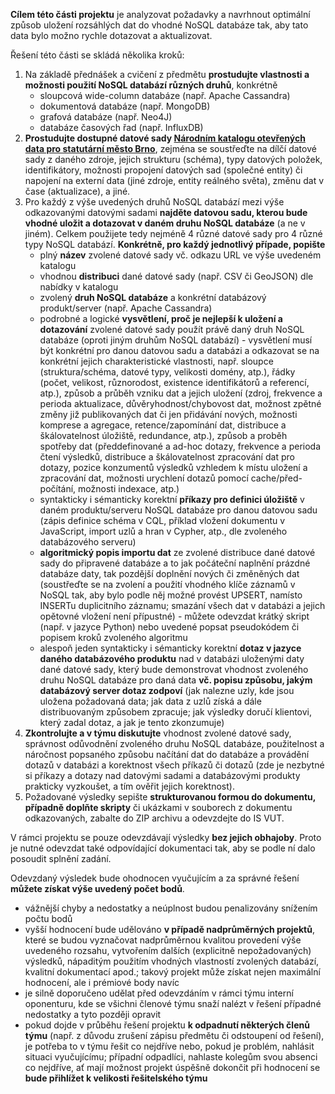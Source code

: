 **Cílem této části projektu** je analyzovat požadavky a navrhnout optimální způsob uložení rozsáhlých dat do vhodné NoSQL databáze tak, aby tato data bylo možno rychle dotazovat a aktualizovat.

Řešení této části se skládá několika kroků:

1. Na základě přednášek a cvičení z předmětu **prostudujte vlastnosti a možnosti použití NoSQL databází různých druhů**, konkrétně
   * sloupcová wide-column databáze (např. Apache Cassandra)
   * dokumentová databáze (např. MongoDB)
   * grafová databáze (např. Neo4J)
   * databáze časových řad (např. InfluxDB)
2. **Prostudujte dostupné datové sady [Národním katalogu otevřených data pro statutární město Brno](https://data.gov.cz/datov%C3%A9-sady?poskytovatel=https%3A%2F%2Frpp-opendata.egon.gov.cz%2Fodrpp%2Fzdroj%2Forg%C3%A1n-ve%C5%99ejn%C3%A9-moci%2F44992785)**, zejména se soustřeďte na dílčí datové sady z daného zdroje, jejich strukturu (schéma), typy datových položek, identifikátory, možnosti propojení datových sad (společné entity) či napojení na externí data (jiné zdroje, entity reálného světa), změnu dat v čase (aktualizace), a jiné.
3. Pro každý z výše uvedených druhů NoSQL databází mezi výše odkazovanými datovými sadami **najděte datovou sadu, kterou bude vhodné uložit a dotazovat v daném druhu NoSQL databáze** (a ne v jiném). Celkem použijete tedy nejméně 4 různé datové sady pro 4 různé typy NoSQL databází. **Konkrétně, pro každý jednotlivý případe, popište**
   * plný **název** zvolené datové sady vč. odkazu URL ve výše uvedeném katalogu
   * vhodnou **distribuci** dané datové sady (např. CSV či GeoJSON) dle nabídky v katalogu
   * zvolený **druh NoSQL databáze** a konkrétní databázový produkt/server (např. Apache Cassandra)
   * podrobné a logické **vysvětlení, proč je nejlepší k uložení a dotazování** zvolené datové sady použít právě daný druh NoSQL databáze (oproti jiným druhům NoSQL databází) - vysvětlení musí být konkrétní pro danou datovou sadu a databázi a odkazovat se na konkrétní jejich charakteristické vlastnosti, např. sloupce (struktura/schéma, datové typy, velikosti domény, atp.), řádky (počet, velikost, různorodost, existence identifikátorů a referencí, atp.), způsob a průběh vzniku dat a jejich uložení (zdroj, frekvence a perioda aktualizace, důvěryhodnost/chybovost dat, možnost zpětné změny již publikovaných dat či jen přidávání nových, možnosti komprese a agregace, retence/zapomínání dat, distribuce a škálovatelnost úložiště, redundance, atp.), způsob a proběh spotřeby dat (předdefinované a ad-hoc dotazy, frekvence a perioda čtení výsledků, distribuce a škálovatelnost zpracování dat pro dotazy, pozice konzumentů výsledků vzhledem k místu uložení a zpracování dat, možnosti urychlení dotazů pomocí cache/před-počítání, možnosti indexace, atp.)
   * syntakticky i sémanticky korektní **příkazy pro definici úložiště** v daném produktu/serveru NoSQL databáze pro danou datovou sadu (zápis definice schéma v CQL, příklad vložení dokumentu v JavaScript, import uzlů a hran v Cypher, atp., dle zvoleného databázového serveru)
   * **algoritmický popis importu dat** ze zvolené distribuce dané datové sady do připravené databáze a to jak počáteční naplnění prázdné databáze daty, tak pozdější doplnění nových či změněných dat (soustřeďte se na zvolení a použití vhodného klíče záznamů v NoSQL tak, aby bylo podle něj možné provést UPSERT, namísto INSERTu duplicitního záznamu; smazání všech dat v databázi a jejich opětovné vložení není přípustné) - můžete odevzdat krátký skript (např. v jazyce Python) nebo uvedené popsat pseudokódem či popisem kroků zvoleného algoritmu
   * alespoň jeden syntakticky i sémanticky korektní **dotaz v jazyce daného databázového produktu** nad v databázi uloženými daty dané datové sady, který bude demonstrovat vhodnost zvoleného druhu NoSQL databáze pro daná data **vč. popisu způsobu, jakým databázový server dotaz zodpoví** (jak nalezne uzly, kde jsou uložena požadovaná data; jak data z uzlů získá a dále distribuovaným způsobem zpracuje; jak výsledky doručí klientovi, který zadal dotaz, a jak je tento zkonzumuje)
4. **Zkontrolujte a v týmu diskutujte** vhodnost zvolené datové sady, správnost odůvodnění zvoleného druhu NoSQL databáze, použitelnost a náročnost popsaného způsobu načítání dat do databáze a provádění dotazů v databázi a korektnost všech příkazů či dotazů (zde je nezbytné si příkazy a dotazy nad datovými sadami a databázovými produkty prakticky vyzkoušet, a tím ověřit jejich korektnost).
5. Požadované výsledky sepište **strukturovanou formou do dokumentu, případně doplňte skripty** či ukázkami v souborech z dokumentu odkazovaných, zabalte do ZIP archivu a odevzdejte do IS VUT.

V rámci projektu se pouze odevzdávají výsledky **bez jejich obhajoby**. Proto je nutné odevzdat také odpovídající dokumentaci tak, aby se podle ní dalo posoudit splnění zadání.

Odevzdaný výsledek bude ohodnocen vyučujícím a za správné řešení **můžete získat výše uvedený počet bodů**.

   * vážnější chyby a nedostatky a neúplnost budou penalizovány snížením počtu bodů
   * vyšší hodnocení bude udělováno **v případě nadprůměrných projektů**, které se budou vyznačovat nadprůměrnou kvalitou provedení výše uvedeného rozsahu, vytvořením dalších (explicitně nepožadovaných) výsledků, nápaditým použitím vhodných vlastností zvolených databází, kvalitní dokumentací apod.; takový projekt může získat nejen maximální hodnocení, ale i prémiové body navíc
   * je silně doporučeno udělat před odevzdáním v rámci týmu interní oponenturu, kde se všichni členové týmu snaží nalézt v řešení případné nedostatky a tyto později opravit
   * pokud dojde v průběhu řešení projektu **k odpadnutí některých členů týmu** (např. z důvodu zrušení zápisu předmětu či odstoupení od řešení), je potřeba to v týmu řešit co nejdříve nebo, pokud je problém, nahlásit situaci vyučujícímu; případní odpadlíci, nahlaste kolegům svou absenci co nejdříve, ať mají možnost projekt úspěšně dokončit
při hodnocení se **bude přihlížet k velikosti řešitelského týmu**